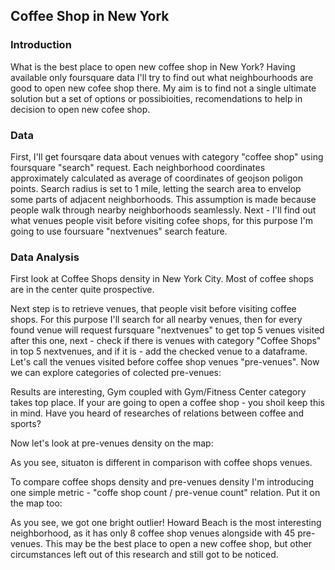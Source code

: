 ## Coffee Shop in New York

### Introduction

What is the best place to open new coffee shop in New York? Having available only foursquare data I'll try to find out what neighbourhoods are good to open new cofee shop there. My aim is to find not a single ultimate solution but a set of options or possibioities, recomendations to help in decision to open new cofee shop.

### Data

First, I'll get foursqare data about venues with category "coffee shop" using foursquare "search" request. Each neighborhood coordinates approximately calculated as average of coordinates of geojson poligon points. Search radius is set to 1 mile, letting the search area to envelop some parts of adjacent neighborhoods. This assumption is made because people walk through nearby neighborhoods seamlessly.
Next - I'll find out what venues people visit before visiting cofee shops, for this purpose I'm going to use foursuare "nextvenues" search feature.

### Data Analysis

First look at Coffee Shops density in New York City. Most of coffee shops are in the center quite prospective.

Next step is to retrieve venues, that people visit before visiting coffee shops. For this purpose I'll search for all nearby venues, then for every found venue will request fursquare "nextvenues" to get top 5 venues visited after this one, next - check if there is venues with category "Coffee Shops" in top 5 nextvenues, and if it is - add the checked venue to a dataframe.
Let's call the venues visited before coffee shop venues "pre-venues". Now we can explore categories of colected pre-venues:

Results are interesting, Gym coupled with Gym/Fitness Center category takes top place. If your are going to open a coffee shop - you shoil keep this in mind. Have you heard of researches of relations between coffee and sports?

Now let's look at pre-venues density on the map:

As you see, situaton is different in comparison with coffee shops venues.

To compare coffee shops density and pre-venues density I'm introducing one simple metric - "coffe shop count / pre-venue count" relation. Put it on the map too:

As you see, we got one bright outlier! Howard Beach is the most interesting neighborhood, as it has only 8 coffee shop venues alongside with 45 pre-venues. This may be the best place to open a new coffee shop, but other circumstances left out of this research and still got to be noticed.



